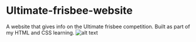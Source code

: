 # Ultimate-frisbee-website
A website that gives info on the Ultimate frisbee competition. Built as part of my HTML and CSS learning.
![alt text](https://github.com/purnasrivatsa96/Ultimate-frisbee-website/tree/main/final/teams.png?raw=true)
